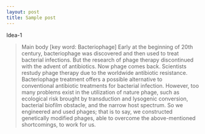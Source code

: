 ```yaml
---
layout: post
title: Sample post
---
```


Idea-1
>Main body  [key word: Bacteriophage]
Early at the beginning of 20th century, bacteriophage was discovered and then used to treat bacterial infections. But the research of phage therapy discontinued with the advent of antibiotics. Now phage comes back. Scientists restudy phage therapy due to the worldwide antibiotic resistance. Bacteriophage treatment offers a possible alternative to conventional antibiotic treatments for bacterial infection. However, too many problems exist in the utilization of nature phage, such as ecological risk brought by transduction and lysogenic conversion, bacterial biofilm obstacle, and the narrow host spectrum. So we engineered and used phages; that is to say, we constructed genetically modified phages, able to overcome the above-mentioned shortcomings, to work for us.
